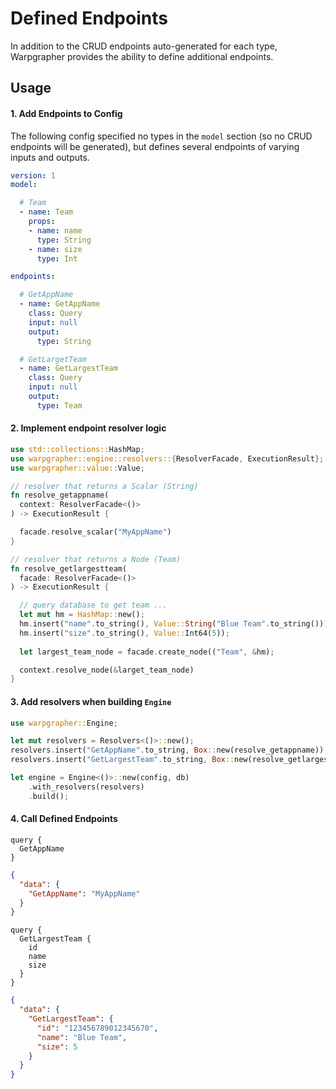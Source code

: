 # Defined Endpoints

In addition to the CRUD endpoints auto-generated for each type, Warpgrapher provides the ability to define additional endpoints. 

## Usage

#### 1. Add Endpoints to Config

The following config specified no types in the `model` section (so no CRUD endpoints will be generated), but defines several endpoints of varying inputs and outputs. 

```yaml
version: 1
model:

  # Team
  - name: Team
    props:
    - name: name
      type: String
    - name: size
      type: Int

endpoints:

  # GetAppName
  - name: GetAppName
    class: Query
    input: null
    output:
      type: String

  # GetLargetTeam
  - name: GetLargestTeam
    class: Query
    input: null
    output:
      type: Team
```

#### 2. Implement endpoint resolver logic

```rust
use std::collections::HashMap;
use warpgrapher::engine::resolvers::{ResolverFacade, ExecutionResult};
use warpgrapher::value::Value;

// resolver that returns a Scalar (String)
fn resolve_getappname(
  context: ResolverFacade<()>
) -> ExecutionResult {

  facade.resolve_scalar("MyAppName")
}

// resolver that returns a Node (Team)
fn resolve_getlargestteam(
  facade: ResolverFacade<()>
) -> ExecutionResult {

  // query database to get team ...
  let mut hm = HashMap::new();
  hm.insert("name".to_string(), Value::String("Blue Team".to_string()));
  hm.insert("size".to_string(), Value::Int64(5));
  
  let largest_team_node = facade.create_node(("Team", &hm);

  context.resolve_node(&larget_team_node)
}
```

#### 3. Add resolvers when building `Engine`

```rust
use warpgrapher::Engine;

let mut resolvers = Resolvers<()>::new();
resolvers.insert("GetAppName".to_string, Box::new(resolve_getappname));
resolvers.insert("GetLargestTeam".to_string, Box::new(resolve_getlargestteam));

let engine = Engine<()>::new(config, db)
    .with_resolvers(resolvers)
    .build();
```

#### 4. Call Defined Endpoints

```
query {
  GetAppName
}
```

```json
{
  "data": {
    "GetAppName": "MyAppName"
  }
}
```

```
query {
  GetLargestTeam {
    id
    name
    size
  }
}
```

```json
{
  "data": {
    "GetLargestTeam": {
      "id": "123456789012345670",
      "name": "Blue Team",
      "size": 5
    }
  }
}
```